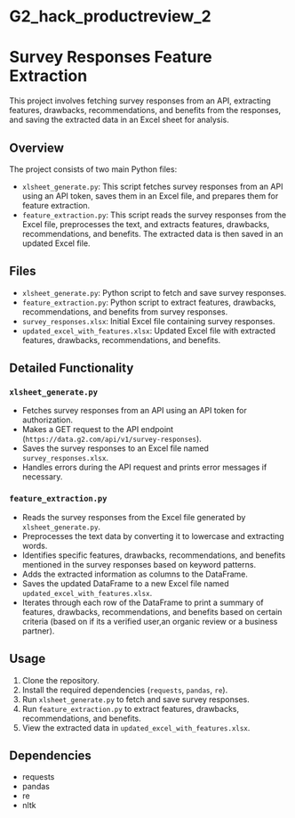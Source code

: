 # G2_hack_productreview_2
# Survey Responses Feature Extraction

This project involves fetching survey responses from an API, extracting features, drawbacks, recommendations, and benefits from the responses, and saving the extracted data in an Excel sheet for analysis.

## Overview

The project consists of two main Python files:

- `xlsheet_generate.py`: This script fetches survey responses from an API using an API token, saves them in an Excel file, and prepares them for feature extraction.
- `feature_extraction.py`: This script reads the survey responses from the Excel file, preprocesses the text, and extracts features, drawbacks, recommendations, and benefits. The extracted data is then saved in an updated Excel file.

## Files

- `xlsheet_generate.py`: Python script to fetch and save survey responses.
- `feature_extraction.py`: Python script to extract features, drawbacks, recommendations, and benefits from survey responses.
- `survey_responses.xlsx`: Initial Excel file containing survey responses.
- `updated_excel_with_features.xlsx`: Updated Excel file with extracted features, drawbacks, recommendations, and benefits.

## Detailed Functionality

### `xlsheet_generate.py`

- Fetches survey responses from an API using an API token for authorization.
- Makes a GET request to the API endpoint (`https://data.g2.com/api/v1/survey-responses`).
- Saves the survey responses to an Excel file named `survey_responses.xlsx`.
- Handles errors during the API request and prints error messages if necessary.

### `feature_extraction.py`

- Reads the survey responses from the Excel file generated by `xlsheet_generate.py`.
- Preprocesses the text data by converting it to lowercase and extracting words.
- Identifies specific features, drawbacks, recommendations, and benefits mentioned in the survey responses based on keyword patterns.
- Adds the extracted information as columns to the DataFrame.
- Saves the updated DataFrame to a new Excel file named `updated_excel_with_features.xlsx`.
- Iterates through each row of the DataFrame to print a summary of features, drawbacks, recommendations, and benefits based on certain criteria (based on if its a verified user,an organic review or a business partner).

## Usage

1. Clone the repository.
2. Install the required dependencies (`requests`, `pandas`, `re`).
3. Run `xlsheet_generate.py` to fetch and save survey responses.
4. Run `feature_extraction.py` to extract features, drawbacks, recommendations, and benefits.
5. View the extracted data in `updated_excel_with_features.xlsx`.

## Dependencies

- requests
- pandas
- re
- nltk


